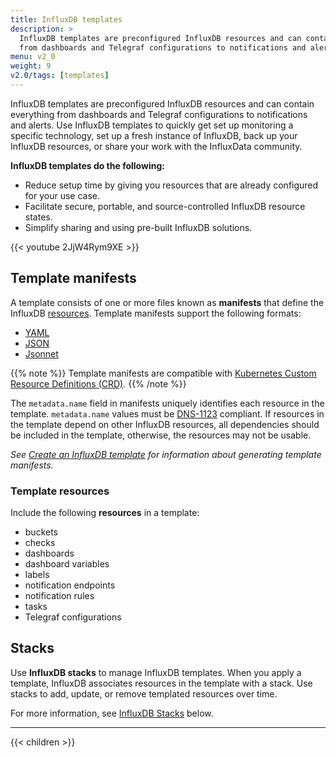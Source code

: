 ```yaml
---
title: InfluxDB templates
description: >
  InfluxDB templates are preconfigured InfluxDB resources and can contain everything
  from dashboards and Telegraf configurations to notifications and alerts.
menu: v2_0
weight: 9
v2.0/tags: [templates]
---
```


InfluxDB templates are preconfigured InfluxDB resources and can contain everything
from dashboards and Telegraf configurations to notifications and alerts.
Use InfluxDB templates to quickly get set up monitoring a specific technology, set
up a fresh instance of InfluxDB, back up your InfluxDB resources, or share your work
with the InfluxData community.

**InfluxDB templates do the following:**

- Reduce setup time by giving you resources that are already configured for your use case.
- Facilitate secure, portable, and source-controlled InfluxDB resource states.
- Simplify sharing and using pre-built InfluxDB solutions.

{{< youtube 2JjW4Rym9XE >}}

## Template manifests

A template consists of one or more files known as **manifests** that define the
InfluxDB [resources](#template-resources). Template manifests support the following formats:

- [YAML](https://yaml.org/)
- [JSON](https://www.json.org/)
- [Jsonnet](https://jsonnet.org/)

{{% note %}}
Template manifests are compatible with
[Kubernetes Custom Resource Definitions (CRD)](https://kubernetes.io/docs/tasks/access-kubernetes-api/custom-resources/custom-resource-definitions/).
{{% /note %}}

The `metadata.name` field in manifests uniquely identifies each resource in the template.
`metadata.name` values must be [DNS-1123](https://tools.ietf.org/html/rfc1123) compliant.
If resources in the template depend on other InfluxDB resources, all dependencies
should be included in the template, otherwise, the resources may not be usable.

_See [Create an InfluxDB template](/v2.0/influxdb-templates/create/) for information about
generating template manifests._

### Template resources

Include the following **resources** in a template:

- buckets
- checks
- dashboards
- dashboard variables
- labels
- notification endpoints
- notification rules
- tasks
- Telegraf configurations

## Stacks

Use **InfluxDB stacks** to manage InfluxDB templates.
When you apply a template, InfluxDB associates resources in the template with a stack.
Use stacks to add, update, or remove templated resources over time.

For more information, see [InfluxDB Stacks](#influxdb-stacks) below.

---

{{< children >}}
